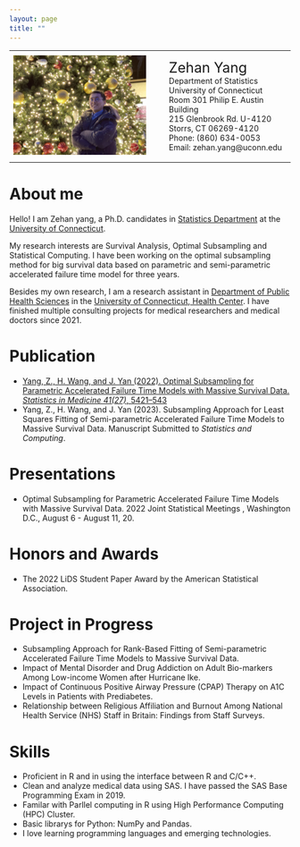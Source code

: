 ```yaml
---
layout: page
title: ""
---
```


<table style="width:100%; background: transparent; border-collapse: collapse;">
  <tr>
    <td style="width:50%; border: none;">
    <img src="https://github.com/YEnthalpy/yenthalpy.github.io/blob/master/head.jpeg?raw=true"
         alt="Figure">
    </td>
    <td style="padding-left: 10px; border: none;">
      <ul style="list-style: none;">
        <li style="font-size: 25px;">Zehan Yang</li>
        <li><a href="https://statistics.uconn.edu"
               style="color:light-blue;text-decoration:none;"
               target="_blank" > Department of Statistics
             </a>
        </li>
        <li><a href="https://uconn.edu"
               style="color:light-blue;text-decoration:none;"
               target="_blank" > University of Connecticut
             </a>
        </li>
        <li>Room 301 Philip E. Austin Building</li>
        <li>215 Glenbrook Rd. U-4120</li>
        <li>Storrs, CT 06269-4120</li>
        <li>Phone: (860) 634-0053</li>
        <li>Email: zehan.yang@uconn.edu</li>
      </ul>
    </td>
  </tr>
</table>


# About me

Hello! I am Zehan yang, a Ph.D. candidates in
[Statistics Department](https://statistics.uconn.edu)
at the [University of Connecticut](https://uconn.edu).

My research interests are Survival Analysis, Optimal
Subsampling and Statistical Computing. I have been working on the
optimal subsampling method for big survival data based on parametric
and semi-parametric accelerated failure time model for three years.

Besides my own research, I am a research assistant in
[Department of Public Health Sciences](https://health.uconn.edu/public-health-sciences/)
in the [University of Connecticut, Health
Center](https://health.uconn.edu). I have finished multiple consulting
projects for medical researchers and medical doctors since 2021.

# Publication

* [Yang, Z., H. Wang, and J. Yan (2022). Optimal Subsampling for Parametric Accelerated Failure Time Models with
Massive Survival Data. *Statistics in Medicine 41(27)*, 5421–543](https://doi.org/10.1002/sim.9576)
* Yang, Z., H. Wang, and J. Yan (2023). Subsampling Approach for Least Squares Fitting of
Semi-parametric Accelerated Failure Time Models to Massive Survival Data. Manuscript Submitted to *Statistics and Computing*.

# Presentations

* Optimal Subsampling for Parametric Accelerated Failure Time Models with Massive Survival Data.
2022 Joint Statistical Meetings , Washington D.C., August 6 - August 11, 20.

# Honors and Awards

* The 2022 LiDS Student Paper Award by the American Statistical Association.

# Project in Progress

* Subsampling Approach for Rank-Based Fitting of Semi-parametric Accelerated Failure Time Models to Massive Survival Data.
* Impact of Mental Disorder and Drug Addiction on Adult Bio-markers Among Low-income Women after Hurricane Ike.
* Impact of Continuous Positive Airway Pressure (CPAP) Therapy on A1C Levels in Patients with Prediabetes.
* Relationship between Religious Affiliation and Burnout Among National Health Service (NHS) Staff in Britain: Findings from Staff Surveys.

# Skills

* Proficient in R and in using the interface between R and C/C++.
* Clean and analyze medical data using SAS. I have passed the SAS Base Programming Exam in 2019.
* Familar with Parllel computing in R using High Performance Computing (HPC) Cluster.
* Basic librarys for Python: NumPy and Pandas.
* I love learning programming languages and emerging technologies.













